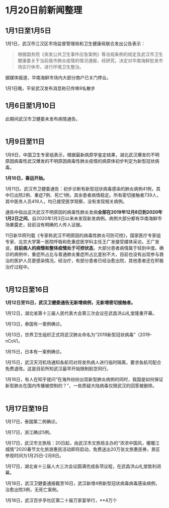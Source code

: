 # 1月20日前新闻整理

## 1月1日至1月5日

1月1日，武汉市江汉区市场监督管理局和卫生健康局联合发出公告表示：
>根据国务院《突发公共卫生事件应急案例》等法规条例的规定及武汉市卫生健康委关于当前我市肺炎疫情的情况通报，经研究，决定对华南海鲜批发市场实行休市，进行环境卫生整治。

据媒体报道，华南海鲜市场内大部分商户已关门停业。

1月1日晚，平安武汉发布消息称已传唤9名散步

## 1月6日至1月10日

此期间武汉市卫健委未发布病情通告。<br/><br/>

## 1月9日至11日

1月9日，中国卫生专家组表示，根据最新病原学鉴定结果，湖北武汉爆发的不明原因病毒性武汉爆发的不明原因病毒性肺炎疫情的病原体初步判定为新型冠状病毒。

**1月10日，春运开始。**

1月11日。武汉市卫健委通告：初步诊断有新型冠状病毒感染的肺炎病例41例，其中已出院2例、重症7例、死亡1例，其余患者病情稳定。所有密切接触者739人，其中医务人员419人，均已接受医学观察，没有发现相关病例。

通告中指出这次武汉不明原因的病毒性肺炎发病**全部在2019年12月8日到2020年1月2日之间**。自2020年1月3日以来未发现新发病例。病例大部分都有华南海鲜市场暴露史，目前没有明确的人传人证据。

11日新华网刊载《专家称武汉不明原因的病毒性肺炎可防可控》，国家医疗专家组专家、北京大学第一医院呼吸和危重症医学科主任王广发接受媒体采访。王广发说，**目前病人的病情和整体疫情处于可控状态**，大部分患者病情属于轻到中度。确诊的病例中，重症所占比与普通肺炎重症所占比差别不大，目前也没有出现参与救治的医护人员更感染情况。经治疗，有部分患者已经治愈出院，其他患者还在积极治疗过程中。<br/><br/>

## 1月12日至16日

**1月12日至15日，武汉卫健委通告无新增病例，无新增密切接触者。**

1月12日，湖北省第十三届人民代表大会第三次会议在武昌洪山礼堂隆重开幕。

1月13日，泰国有一案例确诊。

1月13日，世界卫生组织正式将武汉肺炎命名为“2019新型冠状病毒”（2019-nCoV)。

1月15日，日本有一案例确诊。

1月15日，武汉天河机场通知各航司对将发热病人进行临时隔离，要求各航司配合免费退改。这是目前所知武汉最早开始限制航空同行。

1月16日，有人在知乎提问“在海外纷纷出现新型肺炎病例的同时，我国是如何保证新型肺炎在国内传播被控制的？”，一些质疑大陆病毒仅限武汉的回答被删除。<br/><br/>

## 1月17日至19日

1月17日，泰国第二例确诊。

1月17日，浙江确诊5例。

1月17日，武汉市文旅局：20日起，由武汉市文旅局主办的“浓浓中国风，暖暖江城情”2020春节文化旅游惠民活动即将启动，免费送出20万张文旅惠民券，景区参观时间为1月25日-2月8日。

1月17日，湖北省十三届人大三次会议圆满完成各项议程，在武昌洪山礼堂胜利闭幕。

1月18日，武汉卫健委通报截至16日，武汉新增4例新型冠状病毒病毒感染病例，治愈出院3例，无死亡案例。

1月18日，武汉百步亭社区第二十届万家宴举行，**4万个






